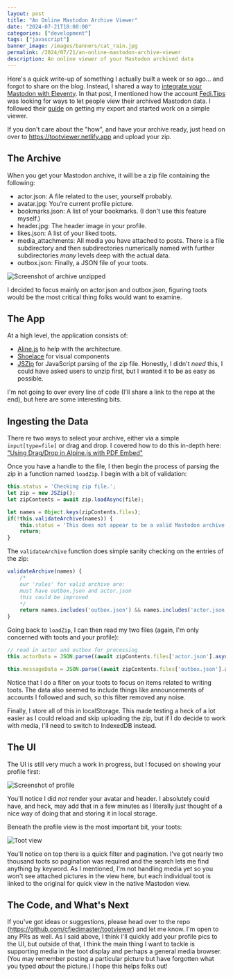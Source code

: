 ```yaml
---
layout: post
title: "An Online Mastodon Archive Viewer"
date: "2024-07-21T18:00:00"
categories: ["development"]
tags: ["javascript"]
banner_image: /images/banners/cat_rain.jpg
permalink: /2024/07/21/an-online-mastodon-archive-viewer
description: An online viewer of your Mastodon archived data
---
```


Here's a quick write-up of something I actually built a week or so ago... and forgot to share on the blog. Instead, I shared a way to [integrate your Mastodon with Eleventy](https://www.raymondcamden.com/2024/07/04/building-a-web-version-of-your-mastodon-archive-with-eleventy). In that post, I mentioned how the account [Fedi.Tips](https://social.growyourown.services/@FediTips) was looking for ways to let people view their archived Mastodon data. I followed their [guide](https://fedi.tips/how-to-download-your-mastodon-post-archive/) on getting my export and started work on a simple viewer. 

If you don't care about the "how", and have your archive ready, just head on over to <https://tootviewer.netlify.app> and upload your zip.

## The Archive

When you get your Mastodon archive, it will be a zip file containing the following:

* actor.json: A file related to the user, yourself probably.
* avatar.jpg: You're current profile picture.
* bookmarks.json: A list of your bookmarks. (I don't use this feature myself.)
* header.jpg: The header image in your profile.
* likes.json: A list of your liked toots.
* media_attachments: All media you have attached to posts. There is a file subdirectory and then subdirectories numerically named with further subdirectories *many* levels deep with the actual data.
* outbox.json: Finally, a JSON file of your toots.

<p>
<img src="https://static.raymondcamden.com/images/2024/07/toot1.jpg" alt="Screenshot of archive unzipped" class="imgborder imgcenter" loading="lazy">
</p>

I decided to focus mainly on actor.json and outbox.json, figuring toots would be the most critical thing folks would want to examine. 

## The App

At a high level, the application consists of:

* [Aline.js](https://alpinejs.dev/) to help with the architecture.
* [Shoelace](https://shoelace.style/) for visual components
* [JSZip](https://stuk.github.io/jszip/) for JavaScript parsing of the zip file. Honestly, I didn't *need* this, I could have asked users to unzip first, but I wanted it to be as easy as possible. 

I'm not going to over every line of code (I'll share a link to the repo at the end), but here are some interesting bits.

## Ingesting the Data

There re two ways to select your archive, either via a simple `input[type=file]` or drag and drop. I covered how to do this in-depth here: ["Using Drag/Drop in Alpine.js with PDF Embed"](https://www.raymondcamden.com/2024/01/16/using-dragdrop-in-alpinejs-with-pdf-embed)

Once you have a handle to the file, I then begin the process of parsing the zip in a function named `loadZip`. I begin with a bit of validation:

```js
this.status = 'Checking zip file.';
let zip = new JSZip();
let zipContents = await zip.loadAsync(file);

let names = Object.keys(zipContents.files);
if(!this.validateArchive(names)) {
	this.status = 'This does not appear to be a valid Mastodon archive.';
	return;
} 
```

The `validateArchive` function does simple sanity checking on the entries of the zip:

```js
validateArchive(names) {
	/*
	our 'rules' for valid archive are:
	must have outbox.json and actor.json
	this could be improved 
	*/
	return names.includes('outbox.json') && names.includes('actor.json');
}
```

Going back to `loadZip`, I can then read my two files (again, I'm only concerned with toots and your profile):

```js
// read in actor and outbox for processing
this.actorData = JSON.parse((await zipContents.files['actor.json'].async('text')));	

this.messageData = JSON.parse((await zipContents.files['outbox.json'].async('text'))).orderedItems.filter(m => m.type === 'Create');
```

Notice that I do a filter on your toots to focus on items related to writing toots. The data also seemed to include things like announcements of accounts I followed and such, so this filter removed any noise. 

Finally, I store all of this in localStorage. This made testing a heck of a lot easier as I could reload and skip uploading the zip, but if I do decide to work with media, I'll need to switch to IndexedDB instead. 

## The UI

The UI is still very much a work in progress, but I focused on showing your profile first:

<p>
<img src="https://static.raymondcamden.com/images/2024/07/toot2.jpg" alt="Screenshot of profile" class="imgborder imgcenter" loading="lazy">
</p>

You'll notice I did *not* render your avatar and header. I absolutely could have, and heck, may add that in a few minutes as I literally just thought of a nice way of doing that and storing it in local storage. 

Beneath the profile view is the most important bit, your toots:

<p>
<img src="https://static.raymondcamden.com/images/2024/07/toot3.jpg" alt="Toot view" class="imgborder imgcenter" loading="lazy">
</p>

You'll notice on top there is a quick filter and pagination. I've got nearly two thousand toots so pagination was required and the search lets me find anything by keyword. As I mentioned, I'm not handling media yet so you won't see attached pictures in the view here, but each individual toot is linked to the original for quick view in the native Mastodon view.

## The Code, and What's Next

If you've got ideas or suggestions, please head over to the repo (<https://github.com/cfjedimaster/tootviewer>) and let me know. I'm open to any PRs as well. As I said above, I think I'll quickly add your profile pics to the UI, but outside of that, I think the main thing I want to tackle is supporting media in the toot display and perhaps a general media browser. (You may remember posting a particular picture but have forgotten what you typed *about* the picture.) I hope this helps folks out!
